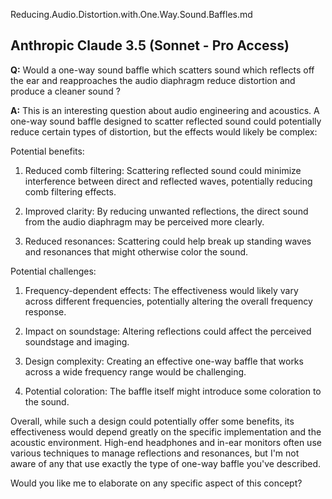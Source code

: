 Reducing.Audio.Distortion.with.One.Way.Sound.Baffles.md

## Anthropic Claude 3.5 (Sonnet - Pro Access)

**Q:** Would a one-way sound baffle which scatters sound which reflects off the ear and reapproaches the audio diaphragm reduce distortion and produce a cleaner sound ?​​​​​​​​​​​​​​​​

**A:** This is an interesting question about audio engineering and acoustics. A one-way sound baffle designed to scatter reflected sound could potentially reduce certain types of distortion, but the effects would likely be complex:

Potential benefits:
1. Reduced comb filtering: Scattering reflected sound could minimize interference between direct and reflected waves, potentially reducing comb filtering effects.

2. Improved clarity: By reducing unwanted reflections, the direct sound from the audio diaphragm may be perceived more clearly.

3. Reduced resonances: Scattering could help break up standing waves and resonances that might otherwise color the sound.

Potential challenges:
1. Frequency-dependent effects: The effectiveness would likely vary across different frequencies, potentially altering the overall frequency response.

2. Impact on soundstage: Altering reflections could affect the perceived soundstage and imaging.

3. Design complexity: Creating an effective one-way baffle that works across a wide frequency range would be challenging.

4. Potential coloration: The baffle itself might introduce some coloration to the sound.

Overall, while such a design could potentially offer some benefits, its effectiveness would depend greatly on the specific implementation and the acoustic environment. High-end headphones and in-ear monitors often use various techniques to manage reflections and resonances, but I'm not aware of any that use exactly the type of one-way baffle you've described.

Would you like me to elaborate on any specific aspect of this concept?​​​​​​​​​​​​​​​​
